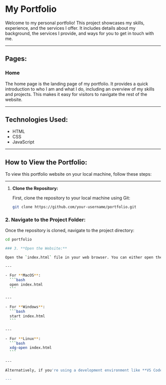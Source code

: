 # My Portfolio

Welcome to my personal portfolio! This project showcases my skills, experience, and the services I offer. It includes details about my background, the services I provide, and ways for you to get in touch with me.

---

## Pages:

### **Home**
The home page is the landing page of my portfolio. It provides a quick introduction to who I am and what I do, including an overview of my skills and projects. This makes it easy for visitors to navigate the rest of the website.

---

## Technologies Used:
- HTML
- CSS
- JavaScript

---

## How to View the Portfolio:

To view this portfolio website on your local machine, follow these steps:

---

1. **Clone the Repository:**

   First, clone the repository to your local machine using Git:

   ```bash
   git clone https://github.com/your-username/portfolio.git

### 2. **Navigate to the Project Folder:**

   Once the repository is cloned, navigate to the project directory:
   ```bash
   cd portfolio

### 3. **Open the Website:**

   Open the `index.html` file in your web browser. You can either open the file directly from your file explorer or use the terminal.

---

   - For **MacOS**:
     ```bash
     open index.html
     ```

---

   - For **Windows**:
     ```bash
     start index.html
     ```

---

   - For **Linux**:
     ```bash
     xdg-open index.html
     ```

---

Alternatively, if you're using a development environment like **VS Code**, you can use the **Live Server** extension to view it.

---

